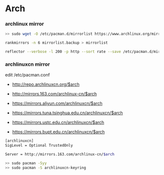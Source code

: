 # Arch

### archlinux mirror

```sh
>> sudo wget -O /etc/pacman.d/mirrorlist https://www.archlinux.org/mirrorlist/?country=CN

rankmirrors -n 6 mirrorlist.backup > mirrorlist

reflector --verbose -l 200 -p http --sort rate --save /etc/pacman.d/mirrorlist
```
### archlinuxcn mirror

edit /etc/pacman.conf

- http://repo.archlinuxcn.org/$arch

- http://mirrors.163.com/archlinux-cn/$arch
- https://mirrors.aliyun.com/archlinuxcn/$arch

- https://mirrors.tuna.tsinghua.edu.cn/archlinuxcn/$arch
- https://mirrors.ustc.edu.cn/archlinuxcn/$arch
- https://mirrors.bupt.edu.cn/archlinuxcn/$arch


```sh
[archlinuxcn]
SigLevel = Optional TrustedOnly

Server = http://mirrors.163.com/archlinux-cn/$arch
```

```sh
>> sudo pacman -Syy
>> sudo pacman -S archlinuxcn-keyring
```
